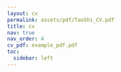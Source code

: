 ```yaml
---
layout: cv
permalink: assets/pdf/TaoShi_CV.pdf
title: cv
nav: true
nav_order: 4
cv_pdf: example_pdf.pdf
toc:
  sidebar: left
---
```

